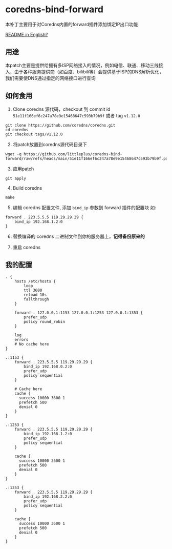 # coredns-bind-forward
本补丁主要用于对Coredns内置的forward插件添加绑定IP出口功能

[README in English?](https://github.com/littleplus/coredns-bind-forward/blob/main/README.en.md)

## 用途
本patch主要是提供给拥有多ISP网络接入的情况，例如电信、联通、移动三线接入，由于各种服务提供商（如百度、bilibili等）会提供基于ISP的DNS解析优化，我们需要使DNS通过指定的网络接口进行查询

## 如何食用
1. Clone coredns 源代码，checkout 到 commit id `51e11f166ef6c247a78e9e15468647c593b79b9f` 或者 tag `v1.12.0`
```
git clone https://github.com/coredns/coredns.git
cd coredns
git checkout tags/v1.12.0
```

2. 将patch放置到coredns源代码目录下
```
wget -q https://github.com/littleplus/coredns-bind-forward/raw/refs/heads/main/51e11f166ef6c247a78e9e15468647c593b79b9f.patch
```

3. 应用patch
```
git apply 
```

4. Build coredns
```
make
```

5. 编辑 coredns 配置文件, 添加 `bind_ip` 参数到 forward 插件的配置块
如:
```
forward . 223.5.5.5 119.29.29.29 {
    bind_ip 192.168.1.2:0
}
```

6. 替换编译的 coredns 二进制文件到你的服务器上，**记得备份原来的**

7. 重启 coredns

## 我的配置
```
. {
    hosts /etc/hosts {
        loop
        ttl 3600
        reload 10s
        fallthrough
    }

    forward . 127.0.0.1:1153 127.0.0.1:1253 127.0.0.1:1353 {
        prefer_udp
        policy round_robin
    }

    log
    errors
    # No cache here
}

.:1153 {
    forward . 223.5.5.5 119.29.29.29 {
        bind_ip 192.168.0.2:0
        prefer_udp
        policy sequential
    }

    # Cache here
    cache {
      success 10000 3600 1
      prefetch 500
      denial 0
    }
}

.:1253 {
    forward . 223.5.5.5 119.29.29.29 {
        bind_ip 192.168.1.2:0
        prefer_udp
        policy sequential
    }

    cache {
      success 10000 3600 1
      prefetch 500
      denial 0
    }
}

.:1353 {
    forward . 223.5.5.5 119.29.29.29 {
        bind_ip 192.168.2.2:0
        prefer_udp
        policy sequential
    }

    cache {
      success 10000 3600 1
      prefetch 500
      denial 0
    }
}
```
